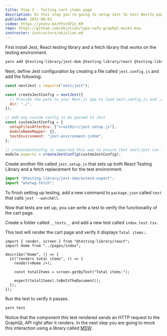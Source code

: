 ```yaml
---
title: Step 2 - Testing cart items page
description: In this step you're going to setup Jest to test NextJs pages, and then write a test to verify the functionality of the cart page.
published: 2022-08-01
video: https://youtu.be/Fhsn5FZz_KM
repo: https://github.com/okjulian/type-safe-graphql-mocks-msw
instructor: instructors/okjulian.md
---
```


First install Jest, React testing library and a fetch library that works on the testing environment.

```bash
yarn add @testing-library/jest-dom @testing-library/react @testing-library/user-event jest jest-environment-jsdom whatwg-fetch -D
```

Next, define Jest configuration by creating a file called `jest.config.js` and add the following:

```js
const nextJest = require("next/jest");

const createJestConfig = nextJest({
  // Provide the path to your Next.js app to load next.config.js and .env files in your test environment
  dir: "./",
});

// Add any custom config to be passed to Jest
const customJestConfig = {
  setupFilesAfterEnv: ["<rootDir>/jest.setup.js"],
  moduleNameMapper: {},
  testEnvironment: "jest-environment-jsdom",
};

// createJestConfig is exported this way to ensure that next/jest can load the Next.js config which is async
module.exports = createJestConfig(customJestConfig);
```

Create another file called `jest.setup.js` that sets up both React Testing Library and a fetch replacement for the test environment.

```js
import "@testing-library/jest-dom/extend-expect";
import "whatwg-fetch";
```

To finish setting up testing, add a new command to `package.json` called `test` that calls `jest --watchAll`.

Now that tests are set up, you can write a test to verify the functionality of the cart page.

Create a folder called `__tests__` and add a new test called `index.test.tsx`.

This test will render the cart page and verify it displays `Total items:`.

```tsx
import { render, screen } from "@testing-library/react";
import Home from "../pages/index";

describe("Home", () => {
  it("renders total items", () => {
    render(<Home />);

    const totalItems = screen.getByText("Total items:");

    expect(totalItems).toBeInTheDocument();
  });
});
```

Run the test to verify it passes.

```bash
yarn test
```

Notice that the component this test rendered sends an HTTP request to the GraphQL API right after it renders. In the next step you are going to mock this interaction using a library called [MSW](https://mswjs.io).
